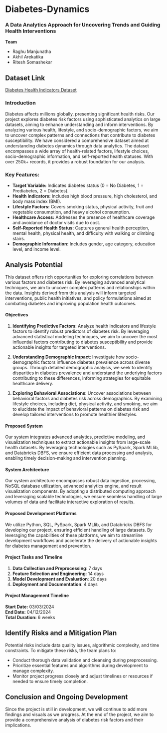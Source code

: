 # Diabetes-Dynamics
### A Data Analytics Approach for Uncovering Trends and Guiding Health Interventions

**Team**
- Raghu Manjunatha
- Akhil Arekatika
- Ritesh Somashekar

## Dataset Link
[Diabetes Health Indicators Dataset](https://www.kaggle.com/datasets/alexteboul/diabetes-health-indicators-dataset)

### Introduction
Diabetes affects millions globally, presenting significant health risks. Our project explores diabetes risk factors using sophisticated analytics on large datasets, aiming to enhance understanding and inform interventions. By analyzing various health, lifestyle, and socio-demographic factors, we aim to uncover complex patterns and connections that contribute to diabetes susceptibility.  We have considered a comprehensive dataset aimed at understanding diabetes dynamics through data analytics. The dataset encompasses a wide array of health-related factors, lifestyle choices, socio-demographic information, and self-reported health statuses. With over 250k+ records, it provides a robust foundation for our analysis.

### Key Features:
- **Target Variable:** Indicates diabetes status (0 = No Diabetes, 1 = Prediabetes, 2 = Diabetes).
- **Health Indicators:** Includes high blood pressure, high cholesterol, and body mass index (BMI).
- **Lifestyle Factors:** Covers smoking status, physical activity, fruit and vegetable consumption, and heavy alcohol consumption.
- **Healthcare Access:** Addresses the presence of healthcare coverage and avoidance of doctor visits due to cost.
- **Self-Reported Health Status:** Captures general health perception, mental health, physical health, and difficulty with walking or climbing stairs.
- **Demographic Information:** Includes gender, age category, education level, and income level.

## Analysis Potential
This dataset offers rich opportunities for exploring correlations between various factors and diabetes risk. By leveraging advanced analytical techniques, we aim to uncover complex patterns and relationships within the data. Insights derived from this analysis will inform targeted interventions, public health initiatives, and policy formulations aimed at combating diabetes and improving population health outcomes.

#### Objectives

1. **Identifying Predictive Factors**: Analyze health indicators and lifestyle factors to identify robust predictors of diabetes risk. By leveraging advanced statistical modeling techniques, we aim to uncover the most influential factors contributing to diabetes susceptibility and provide actionable insights for targeted interventions.

2. **Understanding Demographic Impact**: Investigate how socio-demographic factors influence diabetes prevalence across diverse groups. Through detailed demographic analysis, we seek to identify disparities in diabetes prevalence and understand the underlying factors contributing to these differences, informing strategies for equitable healthcare delivery.

3. **Exploring Behavioral Associations**: Uncover associations between behavioral factors and diabetes risk across demographics. By examining lifestyle choices, including diet, physical activity, and smoking, we aim to elucidate the impact of behavioral patterns on diabetes risk and develop tailored interventions to promote healthier lifestyles.


#### Proposed System

Our system integrates advanced analytics, predictive modeling, and visualization techniques to extract actionable insights from large-scale health datasets. By leveraging technologies such as PySpark, Spark MLlib, and Databricks DBFS, we ensure efficient data processing and analysis, enabling timely decision-making and intervention planning.

#### System Architecture

Our system architecture encompasses robust data ingestion, processing, NoSQL database utilization, advanced analytics engine, and result visualization components. By adopting a distributed computing approach and leveraging scalable technologies, we ensure seamless handling of large volumes of data and facilitate interactive exploration of results.

#### Proposed Development Platforms

We utilize Python, SQL, PySpark, Spark MLlib, and Databricks DBFS for developing our project, ensuring efficient handling of large datasets. By leveraging the capabilities of these platforms, we aim to streamline development workflows and accelerate the delivery of actionable insights for diabetes management and prevention.

#### Project Tasks and Timeline

1. **Data Collection and Preprocessing**: 7 days
2. **Feature Selection and Engineering**: 14 days
3. **Model Development and Evaluation**: 20 days
4. **Deployment and Documentation**: 4 days

#### Project Management Timeline

**Start Date:** 03/03/2024  
**End Date:** 04/12/2024  
**Total Duration:** 6 weeks

## Identify Risks and a Mitigation Plan
Potential risks include data quality issues, algorithmic complexity, and time constraints. To mitigate these risks, the team plans to:
- Conduct thorough data validation and cleansing during preprocessing.
- Prioritize essential features and algorithms during development to manage complexity.
- Monitor project progress closely and adjust timelines or resources if needed to ensure timely completion.

## Conclusion and Ongoing Development
Since the project is still in development, we will continue to add more findings and visuals as we progress. At the end of the project, we aim to provide a comprehensive analysis of diabetes risk factors and their implications. 
